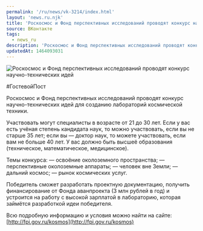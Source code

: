 ```yaml
---
permalink: '/ru/news/vk-3214/index.html'
layout: 'news.ru.njk'
title: 'Роскосмос и Фонд перспективных исследований проводят конкурс научно-технических идей'
source: ВКонтакте
tags:
  - news_ru
description: 'Роскосмос и Фонд перспективных исследований проводят конкурс научно-технических идей'
updatedAt: 1464093031
---
```

![Роскосмос и Фонд перспективных исследований проводят конкурс научно-технических идей](https://sun9-59.userapi.com/impf/c629414/v629414484/52764/y0Mk40XHXA0.jpg?size=1280x531&quality=96&sign=d4822c6f9636c8d0e7f7c9a520f1f0f6&c_uniq_tag=btuQ5hd4m_4Ojoe0kqvVBwN6Te2PIkOPjo7I_ovHqLQ&type=album)

#ГостевойПост

Роскосмос и Фонд перспективных исследований проводят конкурс научно-технических идей для созданию лабораторий космической техники.

Участвовать могут специалисты в возрасте от 21 до 30 лет. Если у вас есть учёная степень кандидата наук, то можно участвовать, если вы не старше 35 лет; если вы — доктор наук, то можете участвовать, если вам не больше 40 лет. У вас должно быть высшеё образования (техническое, математическое, медицинское).

Темы конкурса:
— освоёние околоземного пространства;
— перспективные околоземные аппараты;
— человек вне Земли;
— дальний космос;
— рынок космических услуг.

Победитель сможет разработать проектную документацию, получить финансирование от Фонда аванпроекта (3 млн рублей в год) и устроится на работу с высокой зарплатой в лабораторию, которая займётся разработкой идеи победителя.

Всю подробную информацию и условия можно найти на сайте: [http://fpi.gov.ru/kosmos](http://fpi.gov.ru/kosmos)
